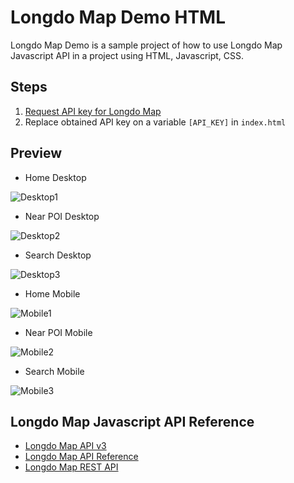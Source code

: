 # Longdo Map Demo HTML
Longdo Map Demo is a sample project of how to use Longdo Map Javascript API in a project using HTML, Javascript, CSS.
## Steps

1. [Request API key for Longdo Map](https://map.longdo.com/api)
2. Replace obtained API key on a variable `[API_KEY]` in `index.html`

## Preview
- Home Desktop

![Desktop1](https://github.com/MetamediaTechnology/longdo-map-demo-html/blob/main/src/assets/img/screenshot/Desktop1.png)
- Near POI Desktop

![Desktop2](https://github.com/MetamediaTechnology/longdo-map-demo-html/blob/main/src/assets/img/screenshot/Desktop2.png)
- Search Desktop

![Desktop3](https://github.com/MetamediaTechnology/longdo-map-demo-html/blob/main/src/assets/img/screenshot/Desktop3.png)

- Home Mobile

![Mobile1](https://github.com/MetamediaTechnology/longdo-map-demo-html/blob/main/src/assets/img/screenshot/Mobile1.png)
- Near POI Mobile

![Mobile2](https://github.com/MetamediaTechnology/longdo-map-demo-html/blob/main/src/assets/img/screenshot/Mobile2.png)
- Search Mobile

![Mobile3](https://github.com/MetamediaTechnology/longdo-map-demo-html/blob/main/src/assets/img/screenshot/Mobile3.png)

## Longdo Map Javascript API Reference

- [Longdo Map API v3](https://map.longdo.com/docs3/)
- [Longdo Map API Reference](https://api.longdo.com/map3/doc.html)
- [Longdo Map REST API](https://api.longdo.com/map/doc/rest.php)
